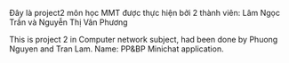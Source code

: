 Đây là project2 môn học MMT được thực hiện bởi 2 thành viên: Lâm Ngọc Trần và Nguyễn Thị Vân Phương

This is project 2 in Computer network subject, had been done by Phuong Nguyen and Tran Lam. Name: PP&BP Minichat application.